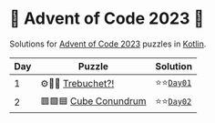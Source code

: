 # 🎄 Advent of Code 2023 🎄

Solutions for [Advent of Code 2023](https://adventofcode.com/2023/) puzzles in [Kotlin](https://kotlinlang.org/).

| Day | Puzzle                                                       | Solution                                      |
|-----|--------------------------------------------------------------|-----------------------------------------------|
| 1   | ⚙🏹🏰 [Trebuchet?!](https://adventofcode.com/2023/day/1)     | ⭐⭐[`Day01`](src/main/kotlin/aoc2023/day01.kt) |
| 2   | 🟥🟩🟦 [Cube Conundrum](https://adventofcode.com/2023/day/2) | ⭐⭐[`Day02`](src/main/kotlin/aoc2023/day02.kt) |
